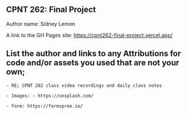 ## CPNT 262: Final Project

Author name: Sidney Lemon

A link to the GH Pages site: https://cpnt262-final-project.vercel.app/

## List the author and links to any Attributions for code and/or assets you used that are not your own;

    - RE; CPNT 262 class video recordings and daily class notes

    - Images: - https://unsplash.com/

    - Form: https://formspree.io/
